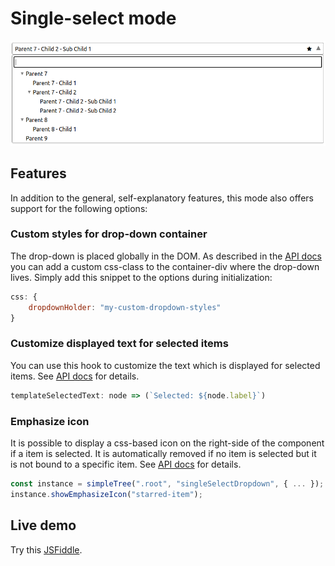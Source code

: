 
# Single-select mode

<p align="center">
  <img src="assets/single-select.png">
</p>

## Features

In addition to the general, self-explanatory features, this mode also offers support for the following options:

### Custom styles for drop-down container

The drop-down is placed globally in the DOM. As described in the [API docs](interfaces/options.baseoptions.md#css) you can add a custom css-class to the
container-div where the drop-down lives. Simply add this snippet to the options during initialization:
```js
css: {
    dropdownHolder: "my-custom-dropdown-styles"
}
```

### Customize displayed text for selected items

You can use this hook to customize the text which is displayed for selected items. See [API docs](interfaces/options.baseoptions.md#templateselectedtext) for details.
```js
templateSelectedText: node => (`Selected: ${node.label}`)
```

### Emphasize icon

It is possible to display a css-based icon on the right-side of the component if a item is selected. It is automatically removed if no item is selected
but it is not bound to a specific item. See [API docs](interfaces/instance.treeinstance.md#showemphasizeicon) for details.

```js
const instance = simpleTree(".root", "singleSelectDropdown", { ... });
instance.showEmphasizeIcon("starred-item");
```


## Live demo

Try this [JSFiddle](https://jsfiddle.net/asqm9r65/).
